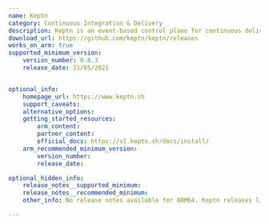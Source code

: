 ```yaml
---
name: Keptn
category: Continuous Integration & Delivery
description: Keptn is an event-based control plane for continuous delivery and automated operations for cloud-native applications.
download_url: https://github.com/keptn/keptn/releases
works_on_arm: true
supported_minimum_version:
    version_number: 0.8.3
    release_date: 21/05/2021


optional_info:
    homepage_url: https://www.keptn.sh
    support_caveats:
    alternative_options:
    getting_started_resources:
        arm_content:
        partner_content:
        official_docs: https://v1.keptn.sh/docs/install/
    arm_recommended_minimum_version:
        version_number:
        release_date:

optional_hidden_info:
    release_notes__supported_minimum:
    release_notes__recommended_minimum:
    other_info: No release notes available for ARM64. Keptn releases linux-arm64 tar from the initial version 0.8.3. Keptn V1 has reached end of life on 22/12/2023 and has been [replaced](https://github.com/keptn/lifecycle-toolkit).

---
```

